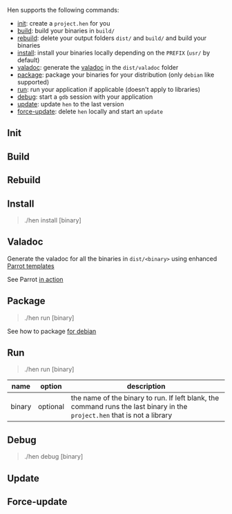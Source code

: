 Hen supports the following commands: 
  - [init](#init): create a `project.hen` for you
  - [build](#build): build your binaries in `build/`
  - [rebuild](#rebuild): delete your output folders `dist/` and `build/` and build your binaries
  - [install](#install): install your binaries locally depending on the `PREFIX` (`usr/` by default)
  - [valadoc](#valadoc): generate the [valadoc](www.valadoc.org) in the `dist/valadoc` folder
  - [package](#package): package your binaries for your distribution (only `debian` like supported)
  - [run](#run): run your application if applicable (doesn't apply to libraries)
  - [debug](#debug): start a `gdb` session with your application
  - [update](#update): update `hen` to the last version
  - [force-update](#force-update): delete `hen` locally and start an `update` 
  
## Init

## Build

## Rebuild 

## Install 
> ./hen install [binary] 

## Valadoc 
Generate the valadoc for all the binaries in `dist/<binary>` using enhanced [Parrot templates](https://github.com/I-hate-farms/parrot) 

See Parrot [in action](http://i-hate-farms.github.io/parrot/)

## Package 
> ./hen run [binary] 

See how to package [for debian](packaging_for_debian.md)

## Run 

> ./hen run [binary] 

| name | option | description |
|--------|----------|---------|
| binary | optional | the name of the binary to run.  If left blank, the command runs the last binary in the `project.hen` that is not a library |
 
## Debug

> ./hen debug [binary] 

## Update 

## Force-update 

## 

